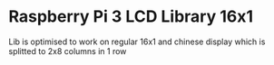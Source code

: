 # Raspberry Pi 3 LCD Library 16x1
Lib is optimised to work on regular 16x1 and chinese display which is splitted to 2x8 columns in 1 row
